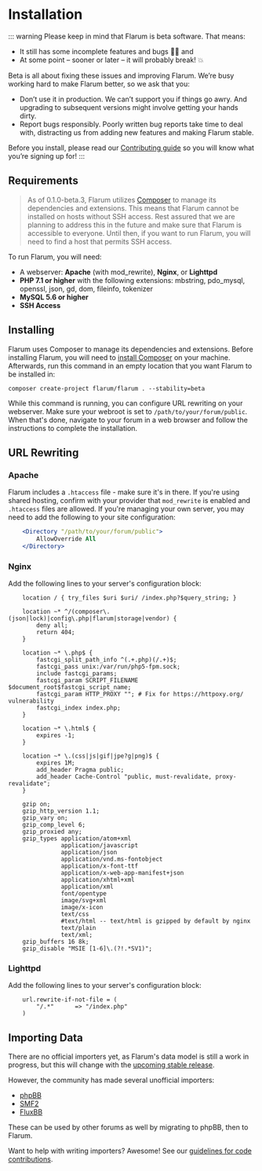 # Installation

::: warning
Please keep in mind that Flarum is beta software. That means:

* It still has some incomplete features and bugs 🐛🐞 and
* At some point – sooner or later – it will probably break! 💥

Beta is all about fixing these issues and improving Flarum. We’re busy working hard to make Flarum better, so we ask that you:

* Don’t use it in production. We can’t support you if things go awry. And upgrading to subsequent versions might involve getting your hands dirty.
* Report bugs responsibly. Poorly written bug reports take time to deal with, distracting us from adding new features and making Flarum stable.

Before you install, please read our [Contributing guide](/contributing.md) so you will know what you’re signing up for!
:::

## Requirements

> As of 0.1.0-beta.3, Flarum utilizes [Composer](https://getcomposer.org) to manage its dependencies and extensions. This means that Flarum cannot be installed on hosts without SSH access. Rest assured that we are planning to address this in the future and make sure that Flarum is accessible to everyone. Until then, if you want to run Flarum, you will need to find a host that permits SSH access.

To run Flarum, you will need:
* A webserver: **Apache** (with mod_rewrite), **Nginx**, or **Lighttpd**
* **PHP 7.1 or higher** with the following extensions: mbstring, pdo_mysql, openssl, json, gd, dom, fileinfo, tokenizer
* **MySQL 5.6 or higher**
* **SSH Access**

## Installing

Flarum uses Composer to manage its dependencies and extensions. Before installing Flarum, you will need to [install Composer](https://getcomposer.org) on your machine. Afterwards, run this command in an empty location that you want Flarum to be installed in:

```
composer create-project flarum/flarum . --stability=beta
```

While this command is running, you can configure URL rewriting on your webserver. Make sure your webroot is set to `/path/to/your/forum/public`. When that's done, navigate to your forum in a web browser and follow the instructions to complete the installation.

## URL Rewriting

### Apache

Flarum includes a `.htaccess` file - make sure it's in there. If you're using shared hosting, confirm with your provider that `mod_rewrite` is enabled and `.htaccess` files are allowed. If you're managing your own server, you may need to add the following to your site configuration:

```apache
    <Directory "/path/to/your/forum/public">
        AllowOverride All
    </Directory>
```

### Nginx

Add the following lines to your server's configuration block:

```nginx
    location / { try_files $uri $uri/ /index.php?$query_string; }

    location ~* ^/(composer\.(json|lock)|config\.php|flarum|storage|vendor) {
        deny all;
        return 404;
    }

    location ~* \.php$ {
        fastcgi_split_path_info ^(.+.php)(/.+)$;
        fastcgi_pass unix:/var/run/php5-fpm.sock;
        include fastcgi_params;
        fastcgi_param SCRIPT_FILENAME $document_root$fastcgi_script_name;
        fastcgi_param HTTP_PROXY ""; # Fix for https://httpoxy.org/ vulnerability
        fastcgi_index index.php;
    }
    
    location ~* \.html$ {
        expires -1;
    }

    location ~* \.(css|js|gif|jpe?g|png)$ {
        expires 1M;
        add_header Pragma public;
        add_header Cache-Control "public, must-revalidate, proxy-revalidate";
    }

    gzip on;
    gzip_http_version 1.1;
    gzip_vary on;
    gzip_comp_level 6;
    gzip_proxied any;
    gzip_types application/atom+xml
               application/javascript
               application/json
               application/vnd.ms-fontobject
               application/x-font-ttf
               application/x-web-app-manifest+json
               application/xhtml+xml
               application/xml
               font/opentype
               image/svg+xml
               image/x-icon
               text/css
               #text/html -- text/html is gzipped by default by nginx
               text/plain
               text/xml;
    gzip_buffers 16 8k;
    gzip_disable "MSIE [1-6]\.(?!.*SV1)";
```

### Lighttpd

Add the following lines to your server's configuration block:

```lighttpd
    url.rewrite-if-not-file = (
        "/.*"      => "/index.php"
    )
```

## Importing Data

There are no official importers yet, as Flarum's data model is still a work in progress, but this will change with the [upcoming stable release](https://flarum.org/roadmap).

However, the community has made several unofficial importers:

* [phpBB](https://discuss.flarum.org/d/1117-phpbb-migrate-script-updated-for-beta-5)
* [SMF2](https://github.com/ItalianSpaceAstronauticsAssociation/smf2_to_flarum)
* [FluxBB](https://discuss.flarum.org/d/3867-fluxbb-to-flarum-migration-tool)

These can be used by other forums as well by migrating to phpBB, then to Flarum.

Want to help with writing importers? Awesome! See our [guidelines for code contributions](/contributing.md).
